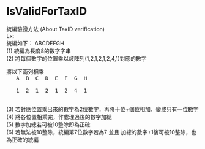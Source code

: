 # IsValidForTaxID
統編驗證方法 (About TaxID verification)<br />
Ex:<br />
統編如下： ABCDEFGH<br />
(1) 統編為長度8的數字字串<br />
(2) 將每個數字的位置乘以該陣列(1,2,1,2,1,2,4,1)對應的數字<br />
<pre>
將以下兩列相乘
   A  B  C  D  E  F  G  H <br />
   1  2  1  2  1  2  4  1 <br />
</pre>
(3) 若對應位置乘出來的數字為2位數字，再將十位+個位相加，變成只有一位數字<br />
(4) 將各位置相乘完，作處理過後的數字加總<br />
(5) 數字加總若可被10整除即為正確<br />
(6) 若無法被10整除，統編第7位數字若為7 並且 加總的數字+1後可被10整除，也為正確的統編<br />